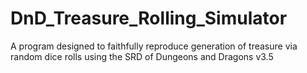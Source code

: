 # DnD_Treasure_Rolling_Simulator
A program designed to faithfully reproduce generation of treasure via random dice rolls using the SRD of Dungeons and Dragons v3.5
